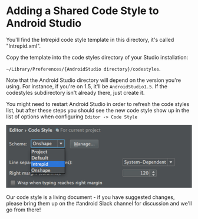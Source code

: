 # Adding a Shared Code Style to Android Studio

You'll find the Intrepid code style template in this directory, it's
called "Intrepid.xml".

Copy the template into the code styles directory of your Studio
installation:

`~/Library/Preferences/{AndroidStudio directory}/codestyles`.

Note that the Android Studio directory will depend on the
version you're using.  For instance, if you're on 1.5, it'll be
`AndroidStudio1.5`.  If the codestyles subdirectory isn't already
there, just create it.

You might need to restart Android Studio in order to refresh the code
styles list, but after these steps you should see the new code style
show up in the list of options when configuring `Editor -> Code Style`

![Alt text](images/code-style.png)

Our code style is a living document - if you have suggested changes,
please bring them up on the #android Slack channel for discussion and
we'll go from there!
